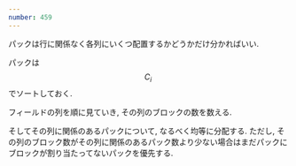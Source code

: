 ```yaml
---
number: 459
---
```

パックは行に関係なく各列にいくつ配置するかどうかだけ分かればいい.

パックは $$ C_i $$ でソートしておく.

フィールドの列を順に見ていき, その列のブロックの数を数える.

そしてその列に関係のあるパックについて, なるべく均等に分配する. ただし, その列のブロック数がその列に関係のあるパック数より少ない場合はまだパックにブロックが割り当たってないパックを優先する.

